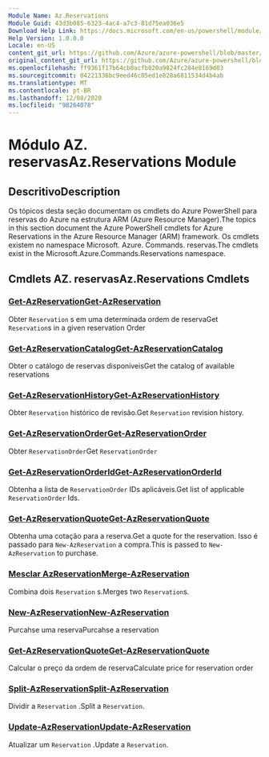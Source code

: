```yaml
---
Module Name: Az.Reservations
Module Guid: 43d3b085-6323-4ac4-a7c3-81d75ea036e5
Download Help Link: https://docs.microsoft.com/en-us/powershell/module/az.reservations
Help Version: 1.0.0.0
Locale: en-US
content_git_url: https://github.com/Azure/azure-powershell/blob/master/src/Reservations/Reservations/help/Az.Reservations.md
original_content_git_url: https://github.com/Azure/azure-powershell/blob/master/src/Reservations/Reservations/help/Az.Reservations.md
ms.openlocfilehash: ff9361f17b64cb0acfb820a9824fc284e8169d03
ms.sourcegitcommit: 04221336bc9eed46c05ed1e828a6811534d4b4ab
ms.translationtype: MT
ms.contentlocale: pt-BR
ms.lasthandoff: 12/08/2020
ms.locfileid: "98264078"
---
```

# <span data-ttu-id="2af3e-101">Módulo AZ. reservas</span><span class="sxs-lookup"><span data-stu-id="2af3e-101">Az.Reservations Module</span></span>
## <span data-ttu-id="2af3e-102">Descritivo</span><span class="sxs-lookup"><span data-stu-id="2af3e-102">Description</span></span>
<span data-ttu-id="2af3e-103">Os tópicos desta seção documentam os cmdlets do Azure PowerShell para reservas do Azure na estrutura ARM (Azure Resource Manager).</span><span class="sxs-lookup"><span data-stu-id="2af3e-103">The topics in this section document the Azure PowerShell cmdlets for Azure Reservations in the Azure Resource Manager (ARM) framework.</span></span> <span data-ttu-id="2af3e-104">Os cmdlets existem no namespace Microsoft. Azure. Commands. reservas.</span><span class="sxs-lookup"><span data-stu-id="2af3e-104">The cmdlets exist in the Microsoft.Azure.Commands.Reservations namespace.</span></span>

## <span data-ttu-id="2af3e-105">Cmdlets AZ. reservas</span><span class="sxs-lookup"><span data-stu-id="2af3e-105">Az.Reservations Cmdlets</span></span>
### [<span data-ttu-id="2af3e-106">Get-AzReservation</span><span class="sxs-lookup"><span data-stu-id="2af3e-106">Get-AzReservation</span></span>](Get-AzReservation.md)
<span data-ttu-id="2af3e-107">Obter `Reservation` s em uma determinada ordem de reserva</span><span class="sxs-lookup"><span data-stu-id="2af3e-107">Get `Reservation`s in a given reservation Order</span></span>

### [<span data-ttu-id="2af3e-108">Get-AzReservationCatalog</span><span class="sxs-lookup"><span data-stu-id="2af3e-108">Get-AzReservationCatalog</span></span>](Get-AzReservationCatalog.md)
<span data-ttu-id="2af3e-109">Obter o catálogo de reservas disponíveis</span><span class="sxs-lookup"><span data-stu-id="2af3e-109">Get the catalog of available reservations</span></span>

### [<span data-ttu-id="2af3e-110">Get-AzReservationHistory</span><span class="sxs-lookup"><span data-stu-id="2af3e-110">Get-AzReservationHistory</span></span>](Get-AzReservationHistory.md)
<span data-ttu-id="2af3e-111">Obter `Reservation` histórico de revisão.</span><span class="sxs-lookup"><span data-stu-id="2af3e-111">Get `Reservation` revision history.</span></span>

### [<span data-ttu-id="2af3e-112">Get-AzReservationOrder</span><span class="sxs-lookup"><span data-stu-id="2af3e-112">Get-AzReservationOrder</span></span>](Get-AzReservationOrder.md)
<span data-ttu-id="2af3e-113">Obter `ReservationOrder`</span><span class="sxs-lookup"><span data-stu-id="2af3e-113">Get `ReservationOrder`</span></span>

### [<span data-ttu-id="2af3e-114">Get-AzReservationOrderId</span><span class="sxs-lookup"><span data-stu-id="2af3e-114">Get-AzReservationOrderId</span></span>](Get-AzReservationOrderId.md)
<span data-ttu-id="2af3e-115">Obtenha a lista de `ReservationOrder` IDs aplicáveis.</span><span class="sxs-lookup"><span data-stu-id="2af3e-115">Get list of applicable `ReservationOrder` Ids.</span></span>

### [<span data-ttu-id="2af3e-116">Get-AzReservationQuote</span><span class="sxs-lookup"><span data-stu-id="2af3e-116">Get-AzReservationQuote</span></span>](Get-AzReservationQuote.md)
<span data-ttu-id="2af3e-117">Obtenha uma cotação para a reserva.</span><span class="sxs-lookup"><span data-stu-id="2af3e-117">Get a quote for the reservation.</span></span> <span data-ttu-id="2af3e-118">Isso é passado para `New-AzReservation` a compra.</span><span class="sxs-lookup"><span data-stu-id="2af3e-118">This is passed to `New-AzReservation` to purchase.</span></span>

### [<span data-ttu-id="2af3e-119">Mesclar AzReservation</span><span class="sxs-lookup"><span data-stu-id="2af3e-119">Merge-AzReservation</span></span>](Merge-AzReservation.md)
<span data-ttu-id="2af3e-120">Combina dois `Reservation` s.</span><span class="sxs-lookup"><span data-stu-id="2af3e-120">Merges two `Reservation`s.</span></span>

### [<span data-ttu-id="2af3e-121">New-AzReservation</span><span class="sxs-lookup"><span data-stu-id="2af3e-121">New-AzReservation</span></span>](New-AzReservation.md)
<span data-ttu-id="2af3e-122">Purcahse uma reserva</span><span class="sxs-lookup"><span data-stu-id="2af3e-122">Purcahse a reservation</span></span>

### [<span data-ttu-id="2af3e-123">Get-AzReservationQuote</span><span class="sxs-lookup"><span data-stu-id="2af3e-123">Get-AzReservationQuote</span></span>](Get-AzReservationQuote.md)
<span data-ttu-id="2af3e-124">Calcular o preço da ordem de reserva</span><span class="sxs-lookup"><span data-stu-id="2af3e-124">Calculate price for reservation order</span></span>

### [<span data-ttu-id="2af3e-125">Split-AzReservation</span><span class="sxs-lookup"><span data-stu-id="2af3e-125">Split-AzReservation</span></span>](Split-AzReservation.md)
<span data-ttu-id="2af3e-126">Dividir a `Reservation` .</span><span class="sxs-lookup"><span data-stu-id="2af3e-126">Split a `Reservation`.</span></span>

### [<span data-ttu-id="2af3e-127">Update-AzReservation</span><span class="sxs-lookup"><span data-stu-id="2af3e-127">Update-AzReservation</span></span>](Update-AzReservation.md)
<span data-ttu-id="2af3e-128">Atualizar um `Reservation` .</span><span class="sxs-lookup"><span data-stu-id="2af3e-128">Update a `Reservation`.</span></span>

